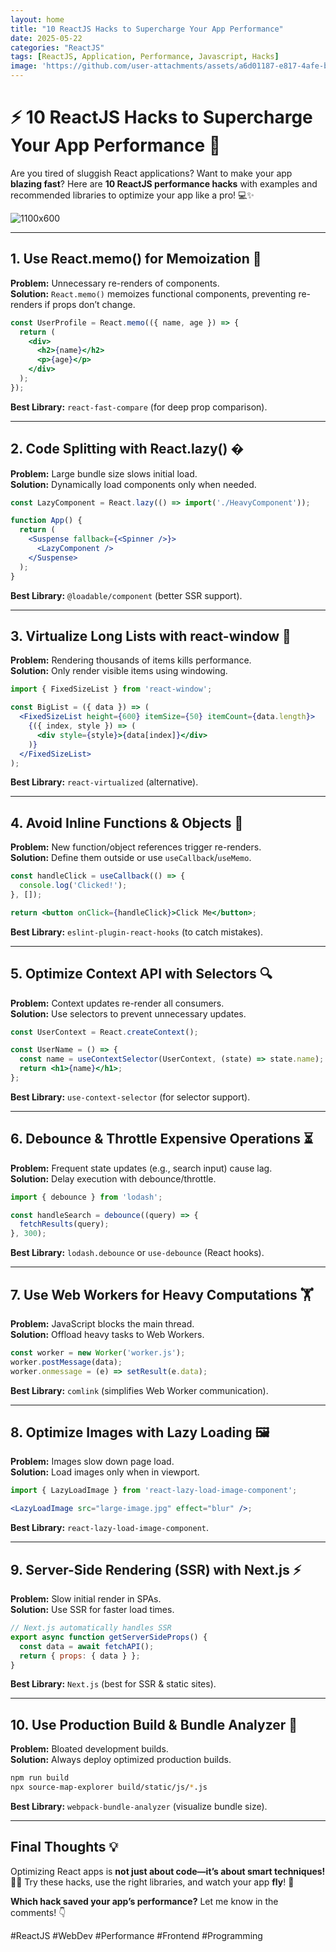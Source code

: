 ```yaml
---
layout: home
title: "10 ReactJS Hacks to Supercharge Your App Performance"
date: 2025-05-22
categories: "ReactJS"
tags: [ReactJS, Application, Performance, Javascript, Hacks]
image: 'https://github.com/user-attachments/assets/a6d01187-e817-4afe-b375-37d07c0e00ce'
---
```


# ⚡ **10 ReactJS Hacks to Supercharge Your App Performance** 🚀  

Are you tired of sluggish React applications? Want to make your app **blazing fast**? Here are **10 ReactJS performance hacks** with examples and recommended libraries to optimize your app like a pro! 💻✨  

![1100x600](https://github.com/user-attachments/assets/a6d01187-e817-4afe-b375-37d07c0e00ce)

---

## **1. Use React.memo() for Memoization** 🧠  
**Problem:** Unnecessary re-renders of components.  
**Solution:** `React.memo()` memoizes functional components, preventing re-renders if props don’t change.  

```jsx
const UserProfile = React.memo(({ name, age }) => {
  return (
    <div>
      <h2>{name}</h2>
      <p>{age}</p>
    </div>
  );
});
```
**Best Library:** `react-fast-compare` (for deep prop comparison).  

---

## **2. Code Splitting with React.lazy()** �  
**Problem:** Large bundle size slows initial load.  
**Solution:** Dynamically load components only when needed.  

```jsx
const LazyComponent = React.lazy(() => import('./HeavyComponent'));

function App() {
  return (
    <Suspense fallback={<Spinner />}>
      <LazyComponent />
    </Suspense>
  );
}
```
**Best Library:** `@loadable/component` (better SSR support).  

---

## **3. Virtualize Long Lists with react-window** 📜  
**Problem:** Rendering thousands of items kills performance.  
**Solution:** Only render visible items using windowing.  

```jsx
import { FixedSizeList } from 'react-window';

const BigList = ({ data }) => (
  <FixedSizeList height={600} itemSize={50} itemCount={data.length}>
    {({ index, style }) => (
      <div style={style}>{data[index]}</div>
    )}
  </FixedSizeList>
);
```
**Best Library:** `react-virtualized` (alternative).  

---

## **4. Avoid Inline Functions & Objects** 🚫  
**Problem:** New function/object references trigger re-renders.  
**Solution:** Define them outside or use `useCallback`/`useMemo`.  

```jsx
const handleClick = useCallback(() => {
  console.log('Clicked!');
}, []);

return <button onClick={handleClick}>Click Me</button>;
```
**Best Library:** `eslint-plugin-react-hooks` (to catch mistakes).  

---

## **5. Optimize Context API with Selectors** 🔍  
**Problem:** Context updates re-render all consumers.  
**Solution:** Use selectors to prevent unnecessary updates.  

```jsx
const UserContext = React.createContext();

const UserName = () => {
  const name = useContextSelector(UserContext, (state) => state.name);
  return <h1>{name}</h1>;
};
```
**Best Library:** `use-context-selector` (for selector support).  

---

## **6. Debounce & Throttle Expensive Operations** ⏳  
**Problem:** Frequent state updates (e.g., search input) cause lag.  
**Solution:** Delay execution with debounce/throttle.  

```jsx
import { debounce } from 'lodash';

const handleSearch = debounce((query) => {
  fetchResults(query);
}, 300);
```
**Best Library:** `lodash.debounce` or `use-debounce` (React hooks).  

---

## **7. Use Web Workers for Heavy Computations** 🏋️  
**Problem:** JavaScript blocks the main thread.  
**Solution:** Offload heavy tasks to Web Workers.  

```jsx
const worker = new Worker('worker.js');
worker.postMessage(data);
worker.onmessage = (e) => setResult(e.data);
```
**Best Library:** `comlink` (simplifies Web Worker communication).  

---

## **8. Optimize Images with Lazy Loading** 🖼️  
**Problem:** Images slow down page load.  
**Solution:** Load images only when in viewport.  

```jsx
import { LazyLoadImage } from 'react-lazy-load-image-component';

<LazyLoadImage src="large-image.jpg" effect="blur" />;
```
**Best Library:** `react-lazy-load-image-component`.  

---

## **9. Server-Side Rendering (SSR) with Next.js** ⚡  
**Problem:** Slow initial render in SPAs.  
**Solution:** Use SSR for faster load times.  

```jsx
// Next.js automatically handles SSR
export async function getServerSideProps() {
  const data = await fetchAPI();
  return { props: { data } };
}
```
**Best Library:** `Next.js` (best for SSR & static sites).  

---

## **10. Use Production Build & Bundle Analyzer** 🔎  
**Problem:** Bloated development builds.  
**Solution:** Always deploy optimized production builds.  

```bash
npm run build
npx source-map-explorer build/static/js/*.js
```
**Best Library:** `webpack-bundle-analyzer` (visualize bundle size).  

---

## **Final Thoughts** 💡  
Optimizing React apps is **not just about code—it’s about smart techniques!** 🧠✨ Try these hacks, use the right libraries, and watch your app **fly**! 🚀  

**Which hack saved your app’s performance?** Let me know in the comments! 👇  

#ReactJS #WebDev #Performance #Frontend #Programming
